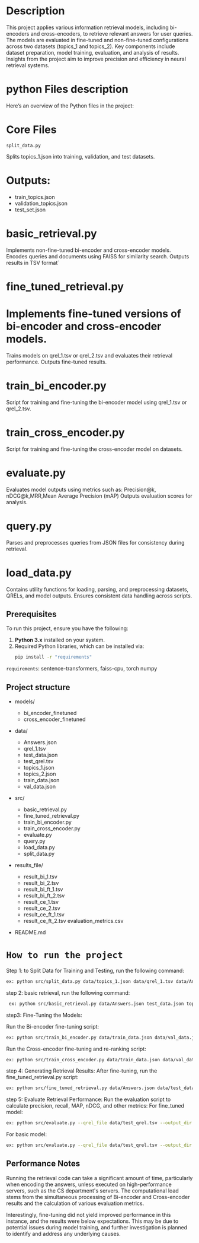 # Description
This project applies various information retrieval models, including bi-encoders and cross-encoders, to retrieve relevant answers for user queries. The models are evaluated in fine-tuned and non-fine-tuned configurations across two datasets (topics_1 and topics_2). Key components include dataset preparation, model training, evaluation, and analysis of results. Insights from the project aim to improve precision and efficiency in neural retrieval systems.

# python Files description
Here’s an overview of the Python files in the project:

# Core Files
`split_data.py`

Splits topics_1.json into training, validation, and test datasets.
# Outputs:
- train_topics.json
- validation_topics.json
- test_set.json
# basic_retrieval.py

Implements non-fine-tuned bi-encoder and cross-encoder models.
Encodes queries and documents using FAISS for similarity search.
Outputs results in TSV format`
# fine_tuned_retrieval.py

# Implements fine-tuned versions of bi-encoder and cross-encoder models.
Trains models on qrel_1.tsv or qrel_2.tsv and evaluates their retrieval performance.
Outputs fine-tuned results.
# train_bi_encoder.py

Script for training and fine-tuning the bi-encoder model using qrel_1.tsv or qrel_2.tsv.
# train_cross_encoder.py

Script for training and fine-tuning the cross-encoder model on datasets.
# evaluate.py

Evaluates model outputs using metrics such as:
Precision@k, nDCG@k,MRR,Mean Average Precision (mAP)
Outputs evaluation scores for analysis.

# query.py

Parses and preprocesses queries from JSON files for consistency during retrieval.
# load_data.py

Contains utility functions for loading, parsing, and preprocessing datasets, QRELs, and model outputs.
Ensures consistent data handling across scripts.

## Prerequisites

To run this project, ensure you have the following:

1. **Python 3.x** installed on your system.
2. Required Python libraries, which can be installed via:
   ```bash
   pip install -r "requirements"
   ```
`requirements`: sentence-transformers, faiss-cpu, torch numpy

## Project structure
- models/
    - bi_encoder_finetuned
    - cross_encoder_finetuned
- data/
    - Answers.json
    - qrel_1.tsv
    - test_data.json
    - test_qrel.tsv
    - topics_1.json
    - topics_2.json
    - train_data.json
    - val_data.json
- src/
    - basic_retrieval.py
    - fine_tuned_retrieval.py
    - train_bi_encoder.py
    - train_cross_encoder.py
    - evaluate.py
    - query.py
    - load_data.py
    - split_data.py
    
- results_file/
    - result_bi_1.tsv
    - result_bi_2.tsv
    - result_bi_ft_1.tsv
    - result_bi_ft_2.tsv
    - result_ce_1.tsv
    - result_ce_2.tsv
    - result_ce_ft_1.tsv
    - result_ce_ft_2.tsv
evaluation_metrics.csv
- README.md

# `How to run the project`

Step 1: to Split Data for Training and Testing, run the following command: 
```bash
ex: python src/split_data.py data/topics_1.json data/qrel_1.tsv data/Answers.json
```
step 2: basic retrieval, run the following command: 
```bash
 ex: python src/basic_retrieval.py data/Answers.json test_data.json topics2.json
```
step3: Fine-Tuning the Models:

 Run the Bi-encoder fine-tuning script:
 ```bash
 ex: python src/train_bi_encoder.py data/train_data.json data/val_data.json models/bi_encoder_finetuned
```
 Run the Cross-encoder fine-tuning and re-ranking script: 
  ```bash
 ex: python src/train_cross_encoder.py data/train_data.json data/val_data.json models/cross_encoder_finetuned
```

step 4: Generating Retrieval Results:
After fine-tuning, run the fine_tuned_retrieval.py script:
```bash
ex: python src/fine_tuned_retrieval.py data/Answers.json data/test_data.json data/topics_2.json results models/bi_encoder_finetuned models/cross_encoder_finetuned encoded_answers.pt
```

step 5: Evaluate Retrieval Performance:
Run the evaluation script to calculate precision, recall, MAP, nDCG, and other metrics:
For fine_tuned model:
```bash
ex: python src/evaluate.py --qrel_file data/test_qrel.tsv --output_dir evaluation_results --mode fine_tune
```
For basic model:
```bash
ex: python src/evaluate.py --qrel_file data/test_qrel.tsv --output_dir evaluation_results --mode basic
```

## Performance Notes
Running the retrieval code can take a significant amount of time, particularly when encoding the answers, unless executed on high-performance servers, such as the CS department's servers. The computational load stems from the simultaneous processing of Bi-encoder and Cross-encoder results and the calculation of various evaluation metrics.

Interestingly, fine-tuning did not yield improved performance in this instance, and the results were below expectations. This may be due to potential issues during model training, and further investigation is planned to identify and address any underlying causes.
